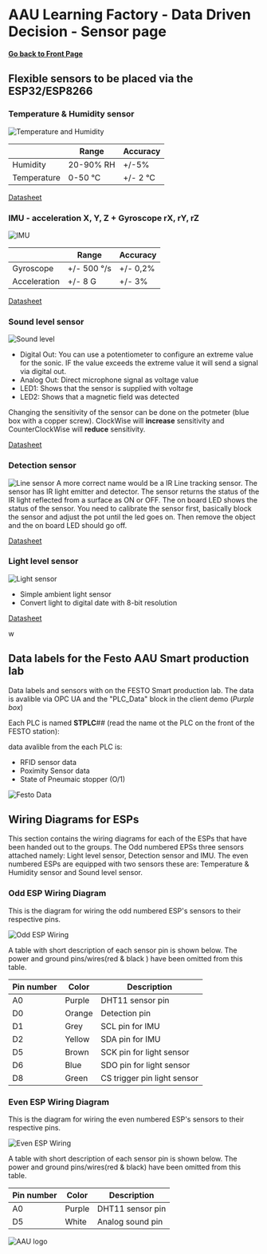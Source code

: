 # AAU Learning Factory - Data Driven Decision - Sensor page

**[Go back to Front Page](README.md)**

## Flexible sensors to be placed via the ESP32/ESP8266

### Temperature & Humidity sensor
![Temperature and Humidity](https://github.com/glinvad/AAU_Learning_Factory_-_Data_driven_decision/blob/main/Pictures/DHT11%20temperature%20and%20humidit.png)

|             | Range       | Accuracy     |
|-------------|-------------|--------------|
| Humidity    | 20-90% RH   | +/-5%        |
| Temperature | 0-50 &deg;C | +/- 2 &deg;C |

[Datasheet](https://www.mouser.com/datasheet/2/758/DHT11-Technical-Data-Sheet-Translated-Version-1143054.pdf)

### IMU - acceleration X, Y, Z + Gyroscope rX, rY, rZ
![IMU](https://github.com/glinvad/AAU_Learning_Factory_-_Data_driven_decision/blob/main/Pictures/MPU6050%20IMU.png)

|              | Range           | Accuracy |
|--------------|-----------------|----------|
| Gyroscope    | +/- 500 &deg;/s | +/- 0,2% |
| Acceleration | +/- 8 G         | +/- 3%   |

[Datasheet](https://cdn-learn.adafruit.com/downloads/pdf/mpu6050-6-axis-accelerometer-and-gyro.pdf?timestamp=1573074835)

### Sound level sensor
![Sound level](https://github.com/glinvad/AAU_Learning_Factory_-_Data_driven_decision/blob/main/Pictures/Keyes%20KY003738%20sound%20detector.png)

- Digital Out: You can use a potentiometer to configure an extreme value for the sonic. IF the value exceeds the extreme value it will send a signal via digital out.
- Analog Out: Direct microphone signal as voltage value 
- LED1: Shows that the sensor is supplied with voltage 
- LED2: Shows that a magnetic field was detected

Changing the sensitivity of the sensor can be done on the potmeter (blue box with a copper screw). ClockWise will **increase** sensitivity and CounterClockWise will **reduce** sensitivity.

[Datasheet](https://datasheetspdf.com/datasheet/KY-038.html)

### Detection sensor
![Line sensor](https://github.com/glinvad/AAU_Learning_Factory_-_Data_driven_decision/blob/main/Pictures/Keyes%20KY0033%20line%20tracker.png)
A more correct name would be a IR Line tracking sensor. 
The sensor has IR light emitter and detector. The sensor returns the status of the IR light reflected from a surface as ON or OFF. The on board LED shows the status of the sensor. You need to calibrate the sensor first, basically block the sensor and adjust the pot until the led goes on. Then remove the object and the on board LED should go off.

[Datasheet](http://arduinolearning.com/code/ir-line-tracking-sensor-example.php)

### Light level sensor
![Light sensor](https://github.com/glinvad/AAU_Learning_Factory_-_Data_driven_decision/blob/main/Pictures/Pmod%20ALS%20light%20detector.png)

- Simple ambient light sensor
- Convert light to digital date with 8-bit resolution

[Datasheet](https://dk.rs-online.com/web/p/sensor-udvikling/1346463/?cm_mmc=DK-PLA-DS3A-_-google-_-CSS_DK_DK_Raspberry_Pi_%26_Arduino_og_udviklingsv%C3%A6rkt%C3%B8j_Whoop-_-(DK:Whoop!)+Sensor-udvikling-_-1346463&matchtype=&aud-826607888587:pla-333448502146&gclid=Cj0KCQjw5JSLBhCxARIsAHgO2ScXUaACLlXdenm5INfFL5qBJpMpJbLapJkwcfxWVFqWVqXZkAjLlOQaAko4EALw_wcB&gclsrc=aw.ds)

w
## Data labels for the Festo AAU Smart production lab 
Data labels and sensors with on the FESTO Smart production lab. The data is avalible via OPC UA and the "PLC_Data" block in the client demo (*Purple box*)

Each PLC is named **STPLC**## (read the name ot the PLC on the front of the FESTO station):

data avalible from the each PLC is:

- RFID sensor data
- Poximity Sensor data
- State of Pneumaic stopper (O/1)

![Festo Data](https://github.com/glinvad/AAU_Learning_Factory_-_Data_driven_decision/blob/main/Pictures/Labels_festo.png)


## Wiring Diagrams for ESPs
This section contains the wiring diagrams for each of the ESPs that have been handed out to the groups. The Odd numbered EPSs three sensors attached namely: Light level sensor, Detection sensor and IMU. The even numbered ESPs are equipped with two sensors these are: Temperature & Humidity sensor and Sound level sensor.

### Odd ESP Wiring Diagram
This is the diagram for wiring the odd numbered ESP's sensors to their respective pins.

![Odd ESP Wiring](https://github.com/glinvad/AAU_Learning_Factory_-_Data_driven_decision/blob/main/Pictures/OddESPDiagram.png)

A table with short description of each sensor pin is shown below. The power and ground pins/wires(red & black ) have been omitted from this table.

|Pin number   | Color       | Description     |
|-------------|-------------|-----------------|
| A0          | Purple      | DHT11 sensor pin|
| D0          | Orange      | Detection pin   |
| D1          | Grey        | SCL pin for IMU |
| D2          | Yellow      | SDA pin for IMU |
| D5          | Brown       | SCK pin for light sensor|
| D6          | Blue        | SDO pin for light sensor|
| D8          | Green       | CS trigger pin light sensor|


### Even ESP Wiring Diagram
This is the diagram for wiring the even numbered ESP's sensors to their respective pins.

![Even ESP Wiring](https://github.com/glinvad/AAU_Learning_Factory_-_Data_driven_decision/blob/main/Pictures/EvenESPDiagram.png)

A table with short description of each sensor pin is shown below. The power and ground pins/wires(red & black) have been omitted from this table.

|Pin number   | Color       | Description     |
|-------------|-------------|-----------------|
| A0          | Purple      | DHT11 sensor pin|
| D5          | White       | Analog sound pin|




![AAU logo](https://github.com/glinvad/AAU_Learning_Factory_-_Data_driven_decision/blob/main/Pictures/AAUlogo.png)
